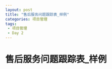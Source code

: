 ```yaml
---
layout: post
title: "售后服务问题跟踪表_样例"
categories: 项目管理
tags: 
 - 项目管理
 - Day 2
--- 
```


# 售后服务问题跟踪表_样例


